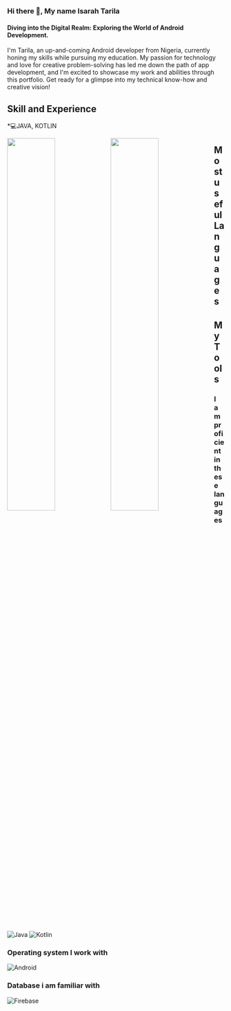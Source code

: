 
### Hi there 👋, My name Isarah Tarila
#### Diving into the Digital Realm: Exploring the World of Android Development.
I'm Tarila, an up-and-coming Android developer from Nigeria, currently honing my skills while pursuing my education. My passion for technology and love for creative problem-solving has led me down the path of app development, and I'm excited to showcase my work and abilities through this portfolio. Get ready for a glimpse into my technical know-how and creative vision!

## Skill and Experience
*💻JAVA, KOTLIN


<img align="left" width="47%" src= "https://github-readme-stats.vercel.app/api?username=IsarahTarila1&show_icons=true&theme=radical"/>

<img align="left" width="47%" src="https://github-readme-stats.vercel.app/api/top-langs/?username=IsarahTarila1&layout=compact"/>


## Most useful Languages

##  My Tools
### I am proficient in these languages

![Java](https://img.shields.io/badge/java-%23ED8B00.svg?style=for-the-badge&logo=openjdk&logoColor=white)
![Kotlin](https://img.shields.io/badge/kotlin-%237F52FF.svg?style=for-the-badge&logo=kotlin&logoColor=white)

### Operating system I work with
![Android](https://img.shields.io/badge/Android-3DDC84?style=for-the-badge&logo=android&logoColor=white)

### Database i am familiar with
![Firebase](https://img.shields.io/badge/Firebase-039BE5?style=for-the-badge&logo=Firebase&logoColor=white)
